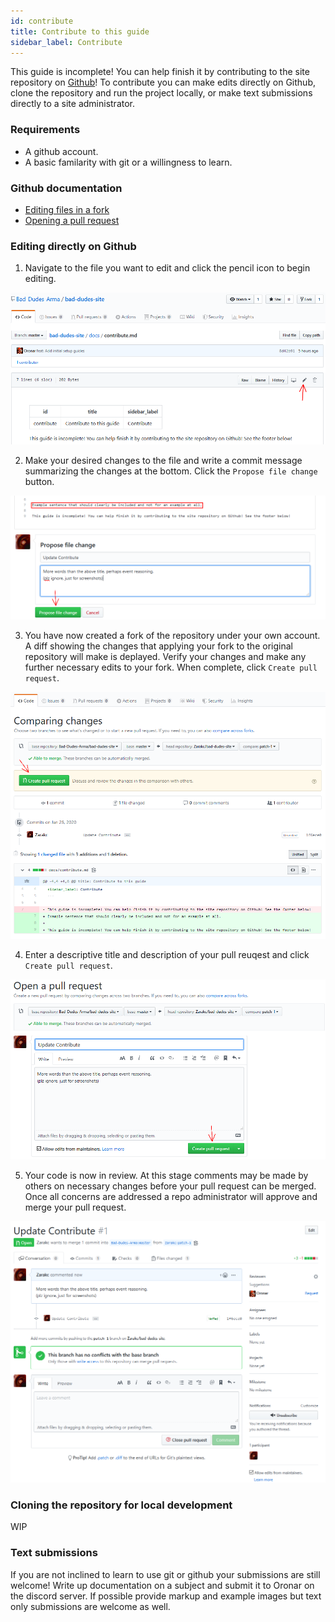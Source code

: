 ```yaml
---
id: contribute
title: Contribute to this guide
sidebar_label: Contribute
---
```


This guide is incomplete! You can help finish it by contributing to the site repository on [Github](https://github.com/Bad-Dudes-Arma/bad-dudes-site)!
To contribute you can make edits directly on Github, clone the repository and run the project locally, or make text submissions directly to a site administrator.

### Requirements

* A github account.
* A basic familarity with git or a willingness to learn.

### Github documentation
* [Editing files in a fork](https://help.github.com/en/github/managing-files-in-a-repository/editing-files-in-your-repository)
* [Opening a pull request](https://help.github.com/en/github/collaborating-with-issues-and-pull-requests/creating-a-pull-request)

### Editing directly on Github

1. Navigate to the file you want to edit and click the pencil icon to begin editing.

![edit file](assets\contribute\single-file-edit1.png)

2. Make your desired changes to the file and write a commit message summarizing the changes at the bottom. Click the `Propose file change` button.

![change file](assets\contribute\single-file-change2.png)

3. You have now created a fork of the repository under your own account. A diff showing the changes that applying your fork to the original repository will make is deplayed. Verify your changes and make any further necessary edits to your fork. When complete, click `Create pull request`.

![compare changes](assets\contribute\single-file-compare-changes3.png)

4. Enter a descriptive title and description of your pull reuqest and click `Create pull request`.

![pull request](assets\contribute\single-file-create-pr4.png)

5. Your code is now in review. At this stage comments may be made by others on necessary changes before your pull request can be merged. Once all concerns are addressed a repo administrator will approve and merge your pull request.

![await acceptance](assets\contribute\single-file-wait5.png)

### Cloning the repository for local development

WIP

### Text submissions

If you are not inclined to learn to use git or github your submissions are still welcome! Write up documentation on a subject and submit it to Oronar on the discord server. If possible provide markup and example images but text only submissions are welcome as well.